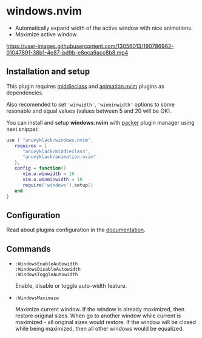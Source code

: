 # windows.nvim

- Automatically expand width of the active window with nice animations.
- Maximize active window.

https://user-images.githubusercontent.com/13056013/190786962-01047891-38b1-4e87-bd9b-e8eca9acc8b8.mp4

## Installation and setup

This plugin requires [middleclass](https://github.com/anuvyklack/middleclass)
and [animation.nvim](https://github.com/anuvyklack/animation.nvim) plugins as
dependencies.

Also recomended to set `'winwidth'`, `'winminwidth'` options to some resonable
and equal values (values between 5 and 20 will be OK).

You can install and setup **windows.nvim** with [packer](https://github.com/wbthomason/packer.nvim)
plugin manager using next snippet:

```lua
use { "anuvyklack/windows.nvim",
   requires = {
      "anuvyklack/middleclass",
      "anuvyklack/animation.nvim"
   },
   config = function()
      vim.o.winwidth = 10
      vim.o.winminwidth = 10
      require('windows').setup()
   end
}
```

## Configuration

Read about plugins configuration in the [documentation](https://github.com/anuvyklack/windows.nvim/blob/main/doc/windows.txt).

## Commands

- `:WindowsEnableAutowidth`  
  `:WindowsDisableAutowidth`  
  `:WindowsToggleAutowidth`

  Enable, disable or toggle auto-width feature.

- `:WindowsMaximaze`		

  Maximize current window. If the window is already maximized, then restore
  original sizes. When go to another window while current is maximized - all
  original sizes would restore. If the window will be closed while being
  maximized, then all other windows would be equalized.

